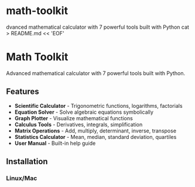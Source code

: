 # math-toolkit
dvanced mathematical calculator with 7 powerful tools built with Python
cat > README.md << 'EOF'
# Math Toolkit

Advanced mathematical calculator with 7 powerful tools built with Python.

## Features

- **Scientific Calculator** - Trigonometric functions, logarithms, factorials
- **Equation Solver** - Solve algebraic equations symbolically
- **Graph Plotter** - Visualize mathematical functions
- **Calculus Tools** - Derivatives, integrals, simplification
- **Matrix Operations** - Add, multiply, determinant, inverse, transpose
- **Statistics Calculator** - Mean, median, standard deviation, quartiles
- **User Manual** - Built-in help guide

## Installation

### Linux/Mac
